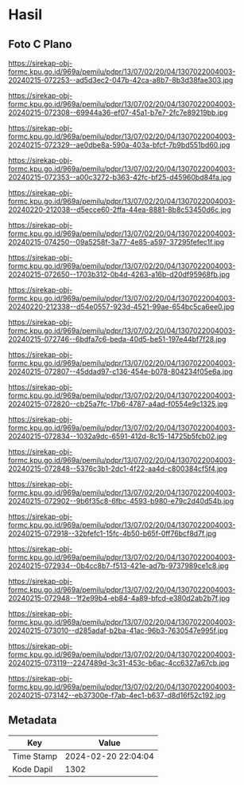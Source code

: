 # Hasil

## Foto C Plano

https://sirekap-obj-formc.kpu.go.id/969a/pemilu/pdpr/13/07/02/20/04/1307022004003-20240215-072253--ad5d3ec2-047b-42ca-a8b7-8b3d38fae303.jpg

https://sirekap-obj-formc.kpu.go.id/969a/pemilu/pdpr/13/07/02/20/04/1307022004003-20240215-072308--69944a36-ef07-45a1-b7e7-2fc7e89219bb.jpg

https://sirekap-obj-formc.kpu.go.id/969a/pemilu/pdpr/13/07/02/20/04/1307022004003-20240215-072329--ae0dbe8a-590a-403a-bfcf-7b9bd551bd60.jpg

https://sirekap-obj-formc.kpu.go.id/969a/pemilu/pdpr/13/07/02/20/04/1307022004003-20240215-072353--a00c3272-b363-42fc-bf25-d45960bd84fa.jpg

https://sirekap-obj-formc.kpu.go.id/969a/pemilu/pdpr/13/07/02/20/04/1307022004003-20240220-212038--d5ecce60-2ffa-44ea-8881-8b8c53450d6c.jpg

https://sirekap-obj-formc.kpu.go.id/969a/pemilu/pdpr/13/07/02/20/04/1307022004003-20240215-074250--09a5258f-3a77-4e85-a597-37295fefec1f.jpg

https://sirekap-obj-formc.kpu.go.id/969a/pemilu/pdpr/13/07/02/20/04/1307022004003-20240215-072650--1703b312-0b4d-4263-a16b-d20df95968fb.jpg

https://sirekap-obj-formc.kpu.go.id/969a/pemilu/pdpr/13/07/02/20/04/1307022004003-20240220-212338--d54e0557-923d-4521-99ae-654bc5ca6ee0.jpg

https://sirekap-obj-formc.kpu.go.id/969a/pemilu/pdpr/13/07/02/20/04/1307022004003-20240215-072746--6bdfa7c6-beda-40d5-be51-197e44bf7f28.jpg

https://sirekap-obj-formc.kpu.go.id/969a/pemilu/pdpr/13/07/02/20/04/1307022004003-20240215-072807--45ddad97-c136-454e-b078-804234f05e6a.jpg

https://sirekap-obj-formc.kpu.go.id/969a/pemilu/pdpr/13/07/02/20/04/1307022004003-20240215-072820--cb25a7fc-17b6-4787-a4ad-f0554e9c1325.jpg

https://sirekap-obj-formc.kpu.go.id/969a/pemilu/pdpr/13/07/02/20/04/1307022004003-20240215-072834--1032a9dc-6591-412d-8c15-14725b5fcb02.jpg

https://sirekap-obj-formc.kpu.go.id/969a/pemilu/pdpr/13/07/02/20/04/1307022004003-20240215-072848--5376c3b1-2dc1-4f22-aa4d-c800384cf5f4.jpg

https://sirekap-obj-formc.kpu.go.id/969a/pemilu/pdpr/13/07/02/20/04/1307022004003-20240215-072902--9b6f35c8-6fbc-4593-b980-e79c2d40d54b.jpg

https://sirekap-obj-formc.kpu.go.id/969a/pemilu/pdpr/13/07/02/20/04/1307022004003-20240215-072918--32bfefc1-15fc-4b50-b65f-0ff76bcf8d7f.jpg

https://sirekap-obj-formc.kpu.go.id/969a/pemilu/pdpr/13/07/02/20/04/1307022004003-20240215-072934--0b4cc8b7-f513-421e-ad7b-9737989ce1c8.jpg

https://sirekap-obj-formc.kpu.go.id/969a/pemilu/pdpr/13/07/02/20/04/1307022004003-20240215-072948--1f2e99b4-eb84-4a89-bfcd-e380d2ab2b7f.jpg

https://sirekap-obj-formc.kpu.go.id/969a/pemilu/pdpr/13/07/02/20/04/1307022004003-20240215-073010--d285adaf-b2ba-41ac-96b3-7630547e995f.jpg

https://sirekap-obj-formc.kpu.go.id/969a/pemilu/pdpr/13/07/02/20/04/1307022004003-20240215-073119--2247489d-3c31-453c-b6ac-4cc6327a67cb.jpg

https://sirekap-obj-formc.kpu.go.id/969a/pemilu/pdpr/13/07/02/20/04/1307022004003-20240215-073142--eb37300e-f7ab-4ec1-b637-d8d16f52c192.jpg


## Metadata

| Key        | Value               |
| ---------- | ------------------- |
| Time Stamp | 2024-02-20 22:04:04 |
| Kode Dapil | 1302                |



